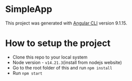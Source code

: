 # SimpleApp

This project was generated with [Angular CLI](https://github.com/angular/angular-cli) version 9.1.15.

# How to setup the project

- Clone this repo to your local system
- Node version - `v14.21.3`(install from nodejs website)
- Go to the  root folder of this and run `npm install`
- Run `npm start`
